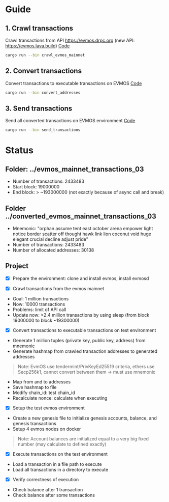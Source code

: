 # Guide

## 1. Crawl transactions
Crawl transactions from API https://evmos.drpc.org (new API: https://evmos.lava.build)
[Code](src/bin/crawl_evmos_mainnet.rs)
```bash
cargo run --bin crawl_evmos_mainnet
```

## 2. Convert transactions
Convert transactions to executable transactions on EVMOS
[Code](src/bin/convert_addresses.rs)
```bash
cargo run --bin convert_addresses
```

## 3. Send transactions
Send all converted transactions on EVMOS environment
[Code](src/bin/send_transactions.rs)
```bash
cargo run --bin send_transactions
```
# Status

## Folder: ../evmos_mainnet_transactions_03
- Number of transactions: 2433483
- Start block: 19000000
- End block: > ~193000000 (not exactly because of async call and break)

## Folder ../converted_evmos_mainnet_transactions_03
- Mnemonic: "orphan assume tent east october arena empower light notice border scatter off thought hawk link lion coconut void huge elegant crucial decline adjust pride"
- Number of transactions: 2433483
- Number of allocated addresses: 30138

## Project
- [x] Prepare the environment: clone and install evmos, install evmosd

- [x] Crawl transactions from the evmos mainnet
- Goal: 1 million transactions
- Now: 10000 transactions
- Problems: limit of API call
- Update now: >2.4 million transactions by using sleep (from block 19000000 to block  ~19300000)

- [x] Convert transactions to executable transactions on test environment
- Generate 1 million tuples (private key, public key, address) from mnemonic
- Generate hashmap from crawled transaction addresses to generated addresses
> Note: EvmOS use tendermint/PrivKeyEd25519 criteria, ethers use Secp256k1, cannot convert between them → must use mnemonic 

- Map from and to addresses
- Save hashmap to file
- Modify chain_id: test chain_id 
- Recalculate nonce: calculate when executing

- [x] Setup the test evmos environment
- Create a new genesis file to initialize genesis accounts, balance, and genesis transactions 
- Setup 4 evmos nodes on docker
> Note: Account balances are initialized equal to a very big fixed number (may calculate to defined exactly)

- [x] Execute transactions on the test environment
- Load a transaction in a file path to execute
- Load all transactions in a directory to execute

- [x] Verify correctness of execution
- Check balance after 1 transaction
- Check balance after some transactions